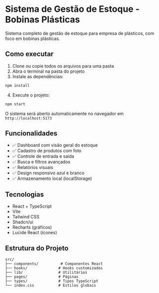
# Sistema de Gestão de Estoque - Bobinas Plásticas

Sistema completo de gestão de estoque para empresa de plásticos, com foco em bobinas plásticas.

## Como executar

1. Clone ou copie todos os arquivos para uma pasta
2. Abra o terminal na pasta do projeto
3. Instale as dependências:
```bash
npm install
```
4. Execute o projeto:
```bash
npm start
```

O sistema será aberto automaticamente no navegador em `http://localhost:5173`

## Funcionalidades

- ✅ Dashboard com visão geral do estoque
- ✅ Cadastro de produtos com foto
- ✅ Controle de entrada e saída
- ✅ Busca e filtros avançados
- ✅ Relatórios visuais
- ✅ Design responsivo azul e branco
- ✅ Armazenamento local (localStorage)

## Tecnologias

- React + TypeScript
- Vite
- Tailwind CSS
- Shadcn/ui
- Recharts (gráficos)
- Lucide React (ícones)

## Estrutura do Projeto

```
src/
├── components/          # Componentes React
├── hooks/              # Hooks customizados
├── lib/                # Utilitários
├── pages/              # Páginas
├── types/              # Tipos TypeScript
└── index.css           # Estilos globais
```
